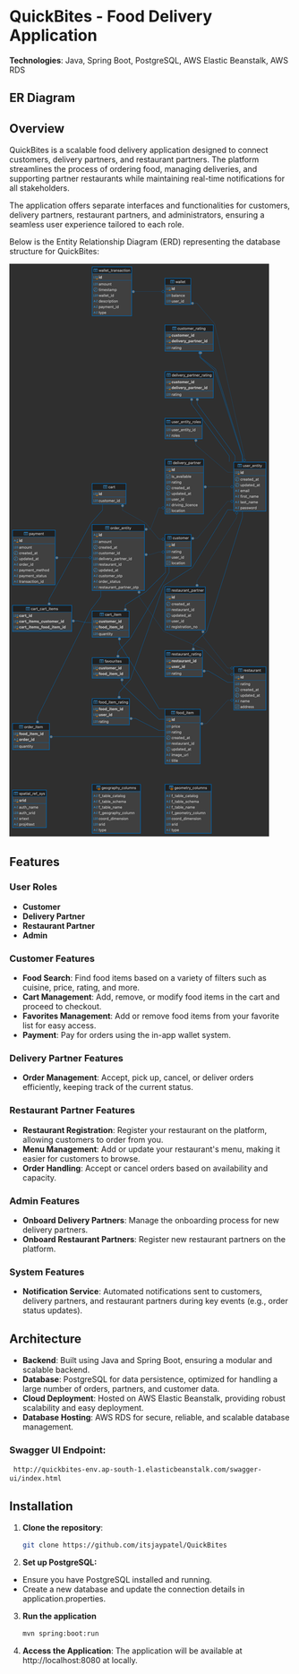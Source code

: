 # QuickBites - Food Delivery Application

**Technologies**: Java, Spring Boot, PostgreSQL, AWS Elastic Beanstalk, AWS RDS

## ER Diagram


## Overview

QuickBites is a scalable food delivery application designed to connect customers, delivery partners, and restaurant partners. The platform streamlines the process of ordering food, managing deliveries, and supporting partner restaurants while maintaining real-time notifications for all stakeholders.

The application offers separate interfaces and functionalities for customers, delivery partners, restaurant partners, and administrators, ensuring a seamless user experience tailored to each role.

Below is the Entity Relationship Diagram (ERD) representing the database structure for QuickBites:

![ER Diagram](er-diagram.png)

## Features

### User Roles
- **Customer**
- **Delivery Partner**
- **Restaurant Partner**
- **Admin**

### Customer Features
- **Food Search**: Find food items based on a variety of filters such as cuisine, price, rating, and more.
- **Cart Management**: Add, remove, or modify food items in the cart and proceed to checkout.
- **Favorites Management**: Add or remove food items from your favorite list for easy access.
- **Payment**: Pay for orders using the in-app wallet system.

### Delivery Partner Features
- **Order Management**: Accept, pick up, cancel, or deliver orders efficiently, keeping track of the current status.

### Restaurant Partner Features
- **Restaurant Registration**: Register your restaurant on the platform, allowing customers to order from you.
- **Menu Management**: Add or update your restaurant's menu, making it easier for customers to browse.
- **Order Handling**: Accept or cancel orders based on availability and capacity.

### Admin Features
- **Onboard Delivery Partners**: Manage the onboarding process for new delivery partners.
- **Onboard Restaurant Partners**: Register new restaurant partners on the platform.

### System Features
- **Notification Service**: Automated notifications sent to customers, delivery partners, and restaurant partners during key events (e.g., order status updates).

## Architecture

- **Backend**: Built using Java and Spring Boot, ensuring a modular and scalable backend.
- **Database**: PostgreSQL for data persistence, optimized for handling a large number of orders, partners, and customer data.
- **Cloud Deployment**: Hosted on AWS Elastic Beanstalk, providing robust scalability and easy deployment.
- **Database Hosting**: AWS RDS for secure, reliable, and scalable database management.

### Swagger UI Endpoint:
     http://quickbites-env.ap-south-1.elasticbeanstalk.com/swagger-ui/index.html
## Installation

1. **Clone the repository**:
   ```bash
   git clone https://github.com/itsjaypatel/QuickBites

2. **Set up PostgreSQL:**
- Ensure you have PostgreSQL installed and running.
- Create a new database and update the connection details in application.properties.

3. **Run the application**
   ```bash
   mvn spring:boot:run

4. **Access the Application**: The application will be available at http://localhost:8080 at locally.
